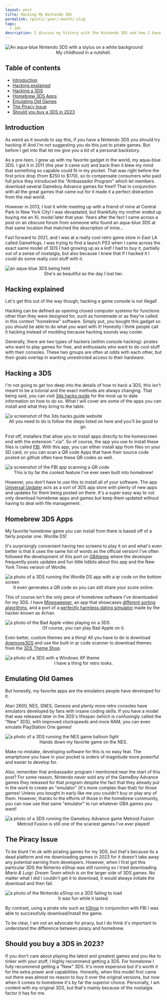 ```yaml
---
layout: post
title: Hacking My Nintendo 3DS
permalink: /posts/:year/:month/:slug
tags:
  - 3ds
description: I discuss my history with the Nintendo 3DS and how I have hacked it to run all sorts of homebrew software. Whether its emulating old games or installing custom themes, there a wide variety of options to choose from!
---
```


<picture>
    <source srcset="https://ik.imagekit.io/jlo64/post1/nintendo3ds-white-back.jpg?tr=w-720,f-webp," type="image/webp">
    <img src="https://ik.imagekit.io/jlo64/post1/nintendo3ds-white-back.jpg?tr=w-480" alt="An aqua-blue Nintendo 3DS with a stylus on a white background" class="blog_image" title="An aqua-blue Nintendo 3DS with a stylus on a white background">
    <figcaption style="text-align:center">My childhood in a nutshell.</figcaption>
 </picture>

## Table of contents
- [Introduction](#introduction)
- [Hacking explained](#hacking-explained)
- [Hacking a 3DS](#hacking-a-3ds)
- [Homebrew 3DS Apps](#homebrew-3ds-apps)
- [Emulating Old Games](#emulating-old-games)
- [The Piracy Issue](#the-piracy-issue)
- [Should you buy a 3DS in 2023](#should-you-buy-a-3ds-in-2023)

## Introduction

As weird as it sounds to say this, if you have a Nintendo 3DS you should try hacking it!
And I'm not suggesting you do this just to pirate games.
But before I get into that let me give you a bit of a personal backstory.

As a pre-teen, I grew up with my favorite gadget in the world, my aqua-blue 3DS.
I got it in 2011 (the year it came out) and back then it blew my mind that something so capable could fit in my pocket.
That was right before the first price drop (from $250 to $170), so to compensate consumers who paid full price they introduced the "Ambassador Program" which let members download several Gameboy Advance games for free!f
That in conjunction with all the great games that came out for it made it a perfect distraction from the real world.

However in 2013, I lost it while meeting up with a friend of mine at Central Park in New York City!
I was devastated, but thankfully my mother ended up buying me an XL model later that year.
Years after the fact I came across a post on an obscure forum from someone who found an aqua-blue 3DS at that same location that matched the description of mine...

Fast forward to 2021, and I was at a really cool retro game store in East LA called GameHogs.
I was trying to find a launch PS3 when I came across the exact same model of 3DS I had growing up as a kid!
I had to buy it, partially out of a sense of nostalgia, but also because I knew that if I hacked it I could do some really cool stuff with it.

<picture>
    <source srcset="https://ik.imagekit.io/jlo64/post1/my-3ds.png?tr=w-720,f-webp," type="image/webp">
    <img src="https://ik.imagekit.io/jlo64/post1/my-3ds.png?tr=w-480" alt="an aqua-blue 3DS being held" class="blog_image" title="an aqua-blue 3DS being held">
    <figcaption style="text-align:center">She's as beautiful as the day I lost her.</figcaption>
 </picture>

## Hacking explained 
Let's get this out of the way though, hacking a game console is not illegal!

Hacking can be defined as opening closed computer systems for functions other than they were designed for, such as homemade or as they're called in this context "homebrew" software.
Simply put, you bought this gadget so you should be able to do what you want with it!
Honestly I think people call it hacking instead of modding because hacking sounds way cooler.

Generally, there are two types of hackers (within console hacking): pirates who want to play games for free, and enthusiasts who want to do cool stuff with their consoles.
These two groups are often at odds with each other, but their goals overlap in wanting unrestricted access to their hardware.


## Hacking a 3DS
I'm not going to get too deep into the details of how to hack a 3DS, this isn't meant to be a tutorial and the exact methods are always changing.
That being said, you can visit [3ds.hacks.guide](https://3ds.hacks.guide) for the most up to date information on how to do so.
What I will cover are some of the apps you can install and what they bring to the table.

<picture>
    <source srcset="https://ik.imagekit.io/jlo64/post1/3ds-hacks-guide.png?tr=w-720,f-webp," type="image/webp">
    <img src="https://ik.imagekit.io/jlo64/post1/3ds-hacks-guide.png?tr=w-480" alt="a screenshot of the 3ds.hacks.guide website" class="blog_image" title="a screenshot of the 3ds.hacks.guide website">
    <figcaption style="text-align:center">All you need to do is follow the steps listed on here and you'll be good to go.</figcaption>
 </picture>

First off, installers that allow you to install apps directly to the homescreen end with the extension ".cia".
So of course, the app you use to install these files is called [FBI](https://github.com/Steveice10/FBI).
With this app, you can either install app from files on your SD card, or you can scan a QR code 
Apps that have their source code posted on github often have these QR codes as well.

<picture>
    <source srcset="https://ik.imagekit.io/jlo64/post1/fbi-qr.png?tr=w-720,f-webp," type="image/webp">
    <img src="https://ik.imagekit.io/jlo64/post1/fbi-qr.png?tr=w-480" alt="a screenshot of the FBI app scanning a QR code" class="blog_image" title="a screenshot of the FBI app scanning a QR code">
    <figcaption style="text-align:center">This is by far the coolest feature I've ever seen built into homebrew!</figcaption>
 </picture>

However, you don't have to use this to install all of your software.
The app [Universal Updater](https://github.com/Universal-Team/Universal-Updater) acts as a sort of 3DS app store with plenty of new apps and updates for them being posted on there.
It's a super easy way to not only download homebrew apps and games but keep them updated without having to deal with file management.

## Homebrew 3DS Apps
My favorite homebrew game you can install from there is based off of a fairly popular one. Wordle DS!

It's surprisingly convenient having two screens to play it on and what's even better is that it uses the same list of words as the official version!
I've often followed the development of this port on [GBAtemp](https://gbatemp.net/threads/release-wordle-ds-a-clone-of-wordle-for-the-ds-i.607796/) where the developer frequently posts updates and fun little tidbits about this app and the New York Times version of Wordle.

<picture>
    <source srcset="https://ik.imagekit.io/jlo64/post1/ds-wordle.png?tr=w-720,f-webp," type="image/webp">
    <img src="https://ik.imagekit.io/jlo64/post1/ds-wordle.png?tr=w-480" alt="a photo of a 3DS running the Wordle DS app with a qr code on the bottom screen" class="blog_image" title="a photo of a 3DS running the Wordle DS app with a qr code on the bottom screen">
    <figcaption style="text-align:center">It even generates a QR code so you can still share your score online.</figcaption>
 </picture>

This of course isn't the only piece of homebrew software I've downloaded for my 3DS.
I have [Minesweeper](https://github.com/Cam-2002/Minesweeper-3DS), an app that showcases [different sorting algorithms](https://github.com/memeToasty/3ds_sorting), and a port of a [perfectly harmless dating simulator](https://github.com/LukeZGD/DDLC-LOVE) made by the hacker known as 4chan.

<picture>
    <source srcset="https://ik.imagekit.io/jlo64/post1/3ds-bad-apple.png?tr=w-720,f-webp," type="image/webp">
    <img src="https://ik.imagekit.io/jlo64/post1/3ds-bad-apple.png?tr=w-480" alt="a photo of the Bad Apple video playing on a 3DS" class="blog_image" title="a photo of the Bad Apple video playing on a 3DS">
    <figcaption style="text-align:center">Of course, you can play Bad Apple on it.</figcaption>
 </picture>

Even better, custom themes are a thing! All you have to do is download [Anemone3DS](https://github.com/astronautlevel2/Anemone3DS) and use the built in qr code scanner to download themes from the [3DS Theme Shop](https://3dsthemes.com/).

<picture>
    <source srcset="https://ik.imagekit.io/jlo64/post1/winxp-theme.png?tr=w-720,f-webp," type="image/webp">
    <img src="https://ik.imagekit.io/jlo64/post1/winxp-theme.png?tr=w-480" alt="a photo of a 3DS with a Windows XP theme" class="blog_image" title="a photo of a 3DS with a Windows XP theme">
    <figcaption style="text-align:center">I have a thing for retro looks.</figcaption>
 </picture>

## Emulating Old Games
But honestly, my favorite apps are the emulators people have developed for it.

Atari 2600, NES, SNES, Genesis and plenty more retro consoles have emulators developed by fans with insane coding skills.
If you have a model that was released later in the 3DS's lifespan (which is confusingly called the "New" 3DS), with improved clockspeeds and more RAM, you can even emulate PlayStation One games!

<picture>
    <source srcset="https://ik.imagekit.io/jlo64/post1/3ds-balloon-fight.png?tr=w-720,f-webp," type="image/webp">
    <img src="https://ik.imagekit.io/jlo64/post1/3ds-balloon-fight.png?tr=w-480" alt="a photo of a 3DS running the NES game balloon fight" class="blog_image" title="a photo of a 3DS running the NES game balloon fight">
    <figcaption style="text-align:center">Hands down my favorite game on the NES.</figcaption>
 </picture>


Make no mistake, developing software for this is no easy feat.
The smartphone you have in your pocket is orders of magnitude more powerful and easier to develop for.

Also, remember that ambassador program I mentioned near the start of this post?
For some reason, Nintendo never sold any of the GameBoy Advance games they released for that program despite the fact that they already put in the work to create an "emulator" (it's more complex than that) for those games!
Unless you bought in early like me you couldn't buy or play any of them.
However, thanks to the efforts of those in the homebrew community, you can now use that same "emulator" to run whatever GBA games you want!

<picture>
    <source srcset="https://ik.imagekit.io/jlo64/post1/3ds-metroid-fusion.png?tr=w-720,f-webp," type="image/webp">
    <img src="https://ik.imagekit.io/jlo64/post1/3ds-metroid-fusion.png?tr=w-480" alt="a photo of a 3DS running the Gameboy Advance game Metroid Fusion" class="blog_image" title="a photo of a 3DS running the Gameboy Advance game Metroid Fusion">
    <figcaption style="text-align:center">Metroid Fusion is still one of the scariest games I've ever played!</figcaption>
 </picture>

## The Piracy Issue
To be blunt I'm ok with pirating games for my 3DS, but that's because its a dead platform and me downloading games in 2023 for it doesn't take away any potential earning from developers.
However, when I first got this particular 3DS the Nintento eShop was still running so I tried downloading _Mario & Luigi: Dream Team_ which is on the larger side of 3DS games.
No matter what I did I couldn't get it to download, it would always initiate the download and then fail.

<picture>
    <source srcset="https://ik.imagekit.io/jlo64/post1/dead-eshop.png?tr=w-720,f-webp," type="image/webp">
    <img src="https://ik.imagekit.io/jlo64/post1/dead-eshop.png?tr=w-480" alt="a photo of the Nintendo eShop on a 3DS failing to load" class="blog_image" title="a photo of the Nintendo eShop on a 3DS failing to load">
    <figcaption style="text-align:center">It was fun while it lasted.</figcaption>
 </picture>

By contrast, using a pirate site such as [hShop](https://hshop.xyz/) in conjunction with FBI I was able to successfully download/install the game.

To be clear, I am not an advocate for piracy, but I do think it's important to understand the difference between piracy and homebrew.

## Should you buy a 3DS in 2023?

If you don't care about playing the latest and greatest games and you like to tinker with your stuff, I highly recommend getting a 3DS.
For homebrew I fully recommend getting a "New" 3DS.
It's more expensive but it's worth it for the extra power and capabilities.
Honestly, when this model first came out there was almost no reason to buy it over the original versions, but now when it comes to homebrew it's by far the superior choice.
Personally, I am content with my original 3DS, but that's mainly because of the nostalgia factor it has for me.